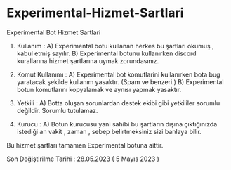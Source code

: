 # Experimental-Hizmet-Sartlari
Experimental Bot Hizmet Sartlari
1) Kullanım : A) Experimental botu kullanan herkes bu şartları okumuş , kabul etmiş sayılır. B) Experimental botunu kullanırken discord kurallarına hizmet şartlarına uymak zorundasınız.

2) Komut Kullanımı : A) Experimental bot komutlarini kullanırken bota bug yaratacak şekilde kullanım yasaktır. (Spam ve benzeri.) B) Experimental botun komutlarını kopyalamak ve aynısı yapmak yasaktır.

3) Yetkili : A) Botta oluşan sorunlardan destek ekibi gibi yetkililer sorumlu değildir. Sorumlu tutulamaz.

4) Kurucu : A) Botun kurucusu yani sahibi bu şartların dışına çıktığınızda istediği an vakit , zaman , sebep belirtmeksiniz sizi banlaya bilir.

Bu hizmet şartları tamamen Experimental botuna aittir.

Son Değiştirilme Tarihi : 28.05.2023 ( 5 Mayıs 2023 )
